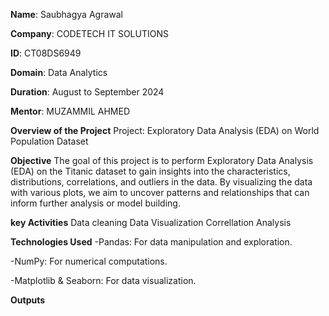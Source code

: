 **Name**: Saubhagya Agrawal

**Company**: CODETECH IT SOLUTIONS

**ID**: CT08DS6949

**Domain**: Data Analytics

**Duration**: August to September 2024

**Mentor**: MUZAMMIL AHMED

**Overview of the Project**
Project: Exploratory Data Analysis (EDA) on World Population Dataset

**Objective**
The goal of this project is to perform Exploratory Data Analysis (EDA) on the Titanic dataset to gain insights into the characteristics, distributions, correlations, and outliers in the data. By visualizing the data with various plots, we aim to uncover patterns and relationships that can inform further analysis or model building.

**key Activities**
Data cleaning
Data Visualization
Correllation Analysis

**Technologies Used**
-Pandas: For data manipulation and exploration.

-NumPy: For numerical computations. 

-Matplotlib & Seaborn: For data visualization.

**Outputs**
